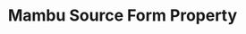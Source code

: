 ---
# -------------------------- #
#     USING THIS TEMPLATE    #
# -------------------------- #

## NEED HELP USING THIS TEMPLATE? SEE:
## https://docs-about-stitch-docs.netlify.com/reference/connect-templates/destination-form-property/
## FOR INSTRUCTIONS & REFERENCE INFO


# -------------------------- #
#        CONTENT TYPE        #
# -------------------------- #

content-type: "api-form"
form-type: "source"
key: "source-form-properties-mambu-object"


# -------------------------- #
#        OBJECT INFO         #
# -------------------------- #

title: "Mambu Source Form Property"
api-type: "platform.mambu"
display-name: "Mambu"

source-type: "saas"
docs-name: "mambu"


# -------------------------- #
#      OBJECT ATTRIBUTES     #
# -------------------------- #

uses-start-date: true

# Only source-specific attributes need to be listed here.
# The following attributes are considered common,
# and therefore don't need to be listed:
# anchor_time, cron_expression, frequency_in_minutes, image_version, start_date 
object-attributes:
  - name: "subdomain"
    type: "string"
    required: true
    description: "The subdomain of the {{ form-property.display-name }} account."
    value: "stitch.mambu.com"

  - name: "username"
    type: "string"
    required: true
    description: "The {{ form-property.display-name }} username used for login."
    value: "<USERNAME>"

  - name: "password"
    type: "string"
    required: true
    description: "The password for the {{ form-property.display-name }} user account."
    value: "<PASSWORD>"  	
---